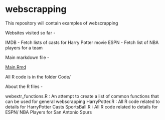 # webscrapping
This repository will contain examples of webscrapping

Websites visited so far -

IMDB - Fetch lists of casts for Harry Potter movie
ESPN - Fetch list of NBA players for a team

Main markdown file -

[Main.Rmd](https://raw.githubusercontent.com/tanvi-arora/webscrapping/master/Main.Rmd)

All R code is in the folder Code/

About the R files -

webextr_functions.R : An attempt to create a list of common functions that can be used for general webscrapping
HarryPotter.R : All R code related to details for HarryPotter Casts 
SportsBall.R : All R code related to details for ESPN/ NBA Players for San Antonio Spurs



